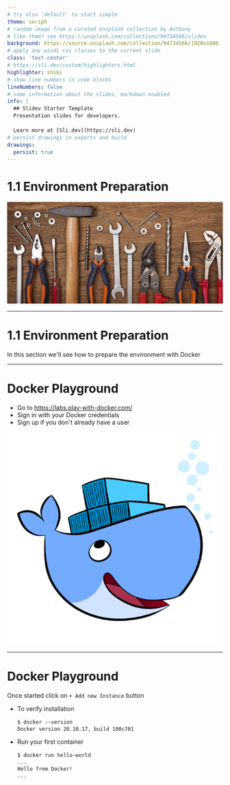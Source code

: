 ```yaml
---
# try also 'default' to start simple
theme: seriph
# random image from a curated Unsplash collection by Anthony
# like them? see https://unsplash.com/collections/94734566/slidev
background: https://source.unsplash.com/collection/94734566/1920x1080
# apply any windi css classes to the current slide
class: 'text-center'
# https://sli.dev/custom/highlighters.html
highlighter: shiki
# show line numbers in code blocks
lineNumbers: false
# some information about the slides, markdown enabled
info: |
  ## Slidev Starter Template
  Presentation slides for developers.

  Learn more at [Sli.dev](https://sli.dev)
# persist drawings in exports and build
drawings:
  persist: true
---
```



# 1.1 Environment Preparation

<img class="absolute top-40 left-50" src="/chapters/1.1.environment/tools.jpg" />

---

# 1.1 Environment Preparation

In this section we'll see how to prepare the environment with Docker

---

# Docker Playground

* Go to https://labs.play-with-docker.com/
* Sign in with your Docker credentials
* Sign up if you don't already have a user

<img class="absolute top-40 left-100 w-60 center" src="/chapters/1.1.environment/engine.png" />

---

# Docker Playground

Once started click on `+ Add new Instance` button

* To verify installation

    ```shell
    $ docker --version
    Docker version 20.10.17, build 100c701
    ```

* Run your first container

    ```shell
    $ docker run hello-world
    ...
    Hello from Docker!
    ...
    ```

